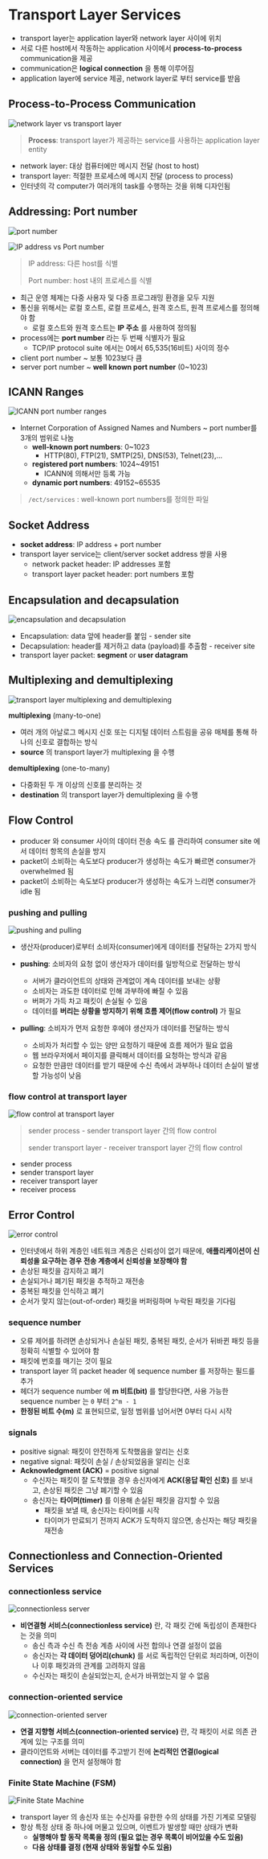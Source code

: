 # Transport Layer Services

- transport layer는 application layer와 network layer 사이에 위치
- 서로 다른 host에서 작동하는 application 사이에서 **process-to-process** communication을 제공
- communication은 **logical connection** 을 통해 이루어짐
- application layer에 service 제공, network layer로 부터 service를 받음

## Process-to-Process Communication

![network layer vs transport layer](../screenshots/3.1.1.png)

> **Process**: transport layer가 제공하는 service를 사용하는 application layer entity

- network layer: 대상 컴퓨터에만 메시지 전달 (host to host)
- transport layer: 적절한 프로세스에 메시지 전달 (process to process)
- 인터넷의 각 computer가 여러개의 task를 수행하는 것을 위해 디자인됨

## Addressing: Port number

![port number](../screenshots/3.1.2.png)

![IP address vs Port number](../screenshots/3.1.3.png)

> IP address: 다른 host를 식별
>
> Port number: host 내의 프로세스를 식별

- 최근 운영 체제는 다중 사용자 및 다중 프로그래밍 환경을 모두 지원
- 통신을 위해서는 로컬 호스트, 로컬 프로세스, 원격 호스트, 원격 프로세스를 정의해야 함
  - 로컬 호스트와 원격 호스트는 **IP 주소** 를 사용하여 정의됨
- process에는 **port number** 라는 두 번째 식별자가 필요
  - TCP/IP protocol suite 에서는 0에서 65,535(16비트) 사이의 정수
- client port number ~ 보통 1023보다 큼
- server port number ~ **well known port number** (0~1023)

## ICANN Ranges

![ICANN port number ranges](../screenshots/3.1.4.png)

- Internet Corporation of Assigned Names and Numbers ~ port number를 3개의 범위로 나눔
  - **well-known port numbers**: 0~1023
    - HTTP(80), FTP(21), SMTP(25), DNS(53), Telnet(23),...
  - **registered port numbers**: 1024~49151
    - ICANN에 의해서만 등록 가능
  - **dynamic port numbers**: 49152~65535

>  `/ect/services` : well-known port numbers를 정의한 파일

## Socket Address

- **socket address**: IP address + port number
- transport layer service는 client/server socket address 쌍을 사용
  - network packet header: IP addresses 포함
  - transport layer packet header: port numbers 포함

## Encapsulation and decapsulation

![encapsulation and decapsulation](../screenshots/3.1.5.png)

- Encapsulation: data 앞에 header를 붙임 - sender site
- Decapsulation: header를 제거하고 data (payload)를 추출함 - receiver site
- transport layer packet: **segment** or **user datagram**

## Multiplexing and demultiplexing

![transport layer multiplexing and demultiplexing](../screenshots/3.1.6.png)

**multiplexing** (many-to-one)

- 여러 개의 아날로그 메시지 신호 또는 디지털 데이터 스트림을 공유 매체를 통해 하나의 신호로 결합하는 방식
- **source** 의 transport layer가 multiplexing 을 수행

**demultiplexing** (one-to-many)

- 다중화된 두 개 이상의 신호를 분리하는 것
- **destination** 의 transport layer가 demultiplexing 을 수행

## Flow Control

- producer 와 consumer 사이의 데이터 전송 속도 를 관리하여 consumer site 에서 데이터 항목의 손실을 방지
- packet이 소비하는 속도보다 producer가 생성하는 속도가 빠르면 consumer가 overwhelmed 됨
- packet이 소비하는 속도보다 producer가 생성하는 속도가 느리면 consumer가 idle 됨

### pushing and pulling

![pushing and pulling](../screenshots/3.1.7.png)

- 생산자(producer)로부터 소비자(consumer)에게 데이터를 전달하는 2가지 방식
- **pushing**: 소비자의 요청 없이 생산자가 데이터를 일방적으로 전달하는 방식
  - 서버가 클라이언트의 상태와 관계없이 계속 데이터를 보내는 상황
  - 소비자는 과도한 데이터로 인해 과부하에 빠질 수 있음
  - 버퍼가 가득 차고 패킷이 손실될 수 있음
  - 데이터를 **버리는 상황을 방지하기 위해 흐름 제어(flow control)** 가 필요

- **pulling**: 소비자가 먼저 요청한 후에야 생산자가 데이터를 전달하는 방식
  - 소비자가 처리할 수 있는 양만 요청하기 때문에 흐름 제어가 필요 없음
  - 웹 브라우저에서 페이지를 클릭해서 데이터를 요청하는 방식과 같음
  - 요청한 만큼만 데이터를 받기 때문에 수신 측에서 과부하나 데이터 손실이 발생할 가능성이 낮음

### flow control at transport layer

![flow control at transport layer](../screenshots/3.1.8.png)

> sender process - sender transport layer 간의 flow control
> 
> sender transport layer - receiver transport layer 간의 flow control

- sender process
- sender transport layer
- receiver transport layer
- receiver process

## Error Control

![error control](../screenshots/3.1.9.png)

- 인터넷에서 하위 계층인 네트워크 계층은 신뢰성이 없기 때문에, **애플리케이션이 신뢰성을 요구하는 경우 전송 계층에서 신뢰성을 보장해야 함**
- 손상된 패킷을 감지하고 폐기
- 손실되거나 폐기된 패킷을 추적하고 재전송
- 중복된 패킷을 인식하고 폐기
- 순서가 맞지 않는(out-of-order) 패킷을 버퍼링하며 누락된 패킷을 기다림

### sequence number

- 오류 제어를 하려면 손상되거나 손실된 패킷, 중복된 패킷, 순서가 뒤바뀐 패킷 등을 정확히 식별할 수 있어야 함
- 패킷에 번호를 매기는 것이 필요
- transport layer 의 packet header 에 sequence number 를 저장하는 필드를 추가
- 헤더가 sequence number 에 **m 비트(bit)** 를 할당한다면, 사용 가능한 sequence number 는 `0` 부터 `2^m - 1`
- **한정된 비트 수(m)** 로 표현되므로, 일정 범위를 넘어서면 0부터 다시 시작

### signals

- positive signal: 패킷이 안전하게 도착했음을 알리는 신호
- negative signal: 패킷이 손실 / 손상되었음을 알리는 신호
- **Acknowledgment (ACK)** = positive signal
  - 수신자는 패킷이 잘 도착했을 경우 송신자에게 **ACK(응답 확인 신호)** 를 보내고, 손상된 패킷은 그냥 폐기할 수 있음
  - 송신자는 **타이머(timer)** 를 이용해 손실된 패킷을 감지할 수 있음
    - 패킷을 보낼 때, 송신자는 타이머를 시작
    - 타이머가 만료되기 전까지 ACK가 도착하지 않으면, 송신자는 해당 패킷을 재전송

## Connectionless and Connection-Oriented Services

### connectionless service

![connectionless server](../screenshots/3.1.10.png)

- **비연결형 서비스(connectionless service)** 란, 각 패킷 간에 독립성이 존재한다는 것을 의미
  - 송신 측과 수신 측 전송 계층 사이에 사전 합의나 연결 설정이 없음
  - 송신자는 **각 데이터 덩어리(chunk)** 를 서로 독립적인 단위로 처리하며, 이전이나 이후 패킷과의 관계를 고려하지 않음
  - 수신자는 패킷이 손실되었는지, 순서가 바뀌었는지 알 수 없음

### connection-oriented service

![connection-oriented server](../screenshots/3.1.11.png)

- **연결 지향형 서비스(connection-oriented service)** 란, 각 패킷이 서로 의존 관계에 있는 구조를 의미
- 클라이언트와 서버는 데이터를 주고받기 전에 **논리적인 연결(logical connection)** 을 먼저 설정해야 함

### Finite State Machine (FSM)

![Finite State Machine](../screenshots/3.1.12.png)

- transport layer 의 송신자 또는 수신자를 유한한 수의 상태를 가진 기계로 모델링
- 항상 특정 상태 중 하나에 머물고 있으며, 이벤트가 발생할 때만 상태가 변화
  - **실행해야 할 동작 목록을 정의 (필요 없는 경우 목록이 비어있을 수도 있음)**
  - **다음 상태를 결정 (현재 상태와 동일할 수도 있음)**